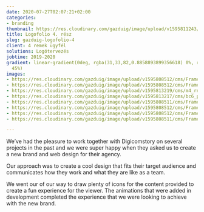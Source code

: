 ```yaml
---
date: 2020-07-27T02:07:21+02:00
categories:
- branding
thumbnail: https://res.cloudinary.com/gazduig/image/upload/v1595811243/cms/PENS-3_h6iptr.png
title: Logofolio 4. rész
slug: gazduig-logofolio-4
client: 4 remek ügyfél
solutions: Logótervezés
jobtime: 2019-2020
gradient: linear-gradient(0deg, rgba(31,33,82,0.8858893899356618) 0%, rgba(53,149,130,0)
  45%)
images:
- https://res.cloudinary.com/gazduig/image/upload/v1595808512/cms/Frame_23_miyytd.webp
- https://res.cloudinary.com/gazduig/image/upload/v1595808512/cms/Frame_25_xmujy4.webp
- https://res.cloudinary.com/gazduig/image/upload/v1595813219/cms/m4_rnvusv.jpg
- https://res.cloudinary.com/gazduig/image/upload/v1595813217/cms/bc6_pwqyt9.jpg
- https://res.cloudinary.com/gazduig/image/upload/v1595808511/cms/Frame_30_yne2ak.webp
- https://res.cloudinary.com/gazduig/image/upload/v1595808512/cms/Frame_29_tal2dx.webp
- https://res.cloudinary.com/gazduig/image/upload/v1595808512/cms/Frame_26_qqqpes.webp
- https://res.cloudinary.com/gazduig/image/upload/v1595808511/cms/Frame_24_rlveb7.webp

---
```

We’ve had the pleasure to work together with Digicomstory on several projects in the past and we were super happy when they asked us to create a new brand and web design for their agency.

Our approach was to create a cool design that fits their target audience and communicates how they work and what they are like as a team.

We went our of our way to draw plenty of icons for the content provided to create a fun experience for the viewer. The animations that were added in development completed the experience that we were looking to achieve with the new brand.